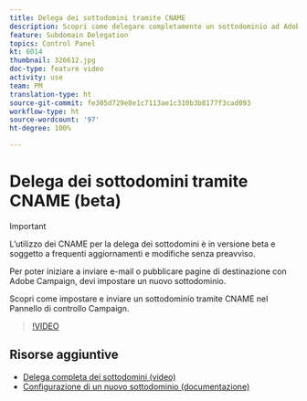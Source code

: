 ```yaml
---
title: Delega dei sottodomini tramite CNAME
description: Scopri come delegare completamente un sottodominio ad Adobe Campaign.
feature: Subdomain Delegation
topics: Control Panel
kt: 6014
thumbnail: 326612.jpg
doc-type: feature video
activity: use
team: PM
translation-type: ht
source-git-commit: fe305d729e8e1c7113ae1c310b3b8177f3cad093
workflow-type: ht
source-wordcount: '97'
ht-degree: 100%

---
```



# Delega dei sottodomini tramite CNAME (beta)

>[!IMPORTANT]
>
> L’utilizzo dei CNAME per la delega dei sottodomini è in versione beta e soggetto a frequenti aggiornamenti e modifiche senza preavviso.

Per poter iniziare a inviare e-mail o pubblicare pagine di destinazione con Adobe Campaign, devi impostare un nuovo sottodominio.

Scopri come impostare e inviare un sottodominio tramite CNAME nel Pannello di controllo Campaign.

>[!VIDEO](https://video.tv.adobe.com/v/326612?quality=12)

## Risorse aggiuntive

* [Delega completa dei sottodomini (video)](./subdomain-delegation.md)
* [Configurazione di un nuovo sottodominio (documentazione)](https://docs.adobe.com/content/help/it-IT/control-panel/using/subdomains-and-certificates/setting-up-new-subdomain.html)
